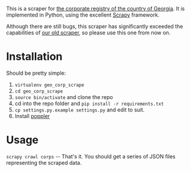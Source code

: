 This is a scraper for [the corporate registry of the country of Georgia](https://enreg.reestri.gov.ge). It is implemented in Python, using the excellent [Scrapy](http://scrapy.org "Scrapy homepage") framework.

Although there are still bugs, this scraper has significantly exceeded the capabilities of [our old scraper](https://github.com/tigeorgia/geo-companies-scrape), so please use this one from now on.

Installation
=============
Should be pretty simple:

1. `virtualenv geo_corp_scrape`
2. `cd geo_corp_scrape`
3. `source bin/activate` and clone the repo
4. cd into the repo folder and `pip install -r requirements.txt`
5. `cp settings.py.example settings.py` and edit to suit.
6. Install [poppler](http://poppler.freedesktop.org/)

Usage
===========
`scrapy crawl corps` -- That's it.
You should get a series of JSON files representing the scraped data.
